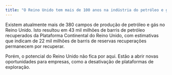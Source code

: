 ```yaml
---
title: "O Reino Unido tem mais de 100 anos na indústria do petróleo e gás "
---
```

Existem atualmente mais de 380 campos de produção de petróleo e gás no Reino Unido. Isto resultou em 43 mil milhões de barris de petróleo recuperados da Plataforma Continental do Reino Unido, com estimativas que indicam de 22 mil milhões de barris de reservas recuperações permanecem por recuperar. 

Porém, o potencial do Reino Unido não fica por aqui. Estão a abrir novas oportunidades para empresas, como a desativação de plataformas de exploração. 